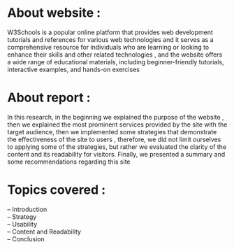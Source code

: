 <h1> About website : </h1>
<p> W3Schools is a popular online platform that provides web development tutorials and references for various web technologies and it serves as a comprehensive resource for individuals who are learning or looking to enhance their skills and other related technologies , and the website offers a wide range of educational materials, including beginner-friendly tutorials, interactive examples, and hands-on exercises </p>

<h1> About report : </h1>
<p> In this research, in the beginning we explained the purpose of the website , then we explained the most prominent services provided by the site with the target audience, then we implemented some strategies that demonstrate the effectiveness of the site to users , therefore, we did not limit ourselves to applying some of the strategies, but rather we evaluated the clarity of the content and its readability for visitors.
Finally, we presented a summary and some recommendations regarding this site </p>

<h1> Topics covered : </h1>
<p> – Introduction <br>
– Strategy <br>
– Usability <br>
– Content and Readability <br>
– Conclusion <br> </p>
